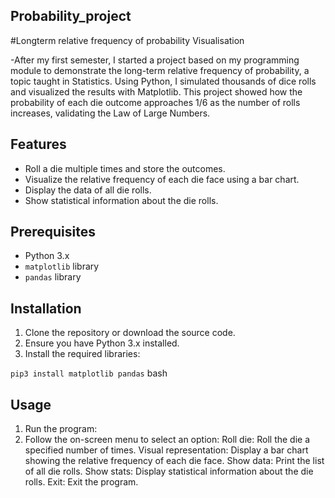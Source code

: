 ## Probability_project

#Longterm relative frequency of probability Visualisation

-After my first semester, I started a project based on my programming module to demonstrate the
long-term relative frequency of probability, a topic taught in Statistics. Using Python, I simulated
thousands of dice rolls and visualized the results with Matplotlib. This project showed how the probability
of each die outcome approaches 1/6 as the number of rolls increases, validating the Law of Large
Numbers.

## Features

- Roll a die multiple times and store the outcomes.
- Visualize the relative frequency of each die face using a bar chart.
- Display the data of all die rolls.
- Show statistical information about the die rolls.

## Prerequisites

- Python 3.x
- `matplotlib` library
- `pandas` library

## Installation

1. Clone the repository or download the source code.
2. Ensure you have Python 3.x installed.
3. Install the required libraries:

```pip3 install matplotlib pandas``` bash



## Usage
1. Run the program:
2. Follow the on-screen menu to select an option:
  Roll die: Roll the die a specified number of times.
  Visual representation: Display a bar chart showing the relative frequency of each die face.
  Show data: Print the list of all die rolls.
  Show stats: Display statistical information about the die rolls.
  Exit: Exit the program.


 




